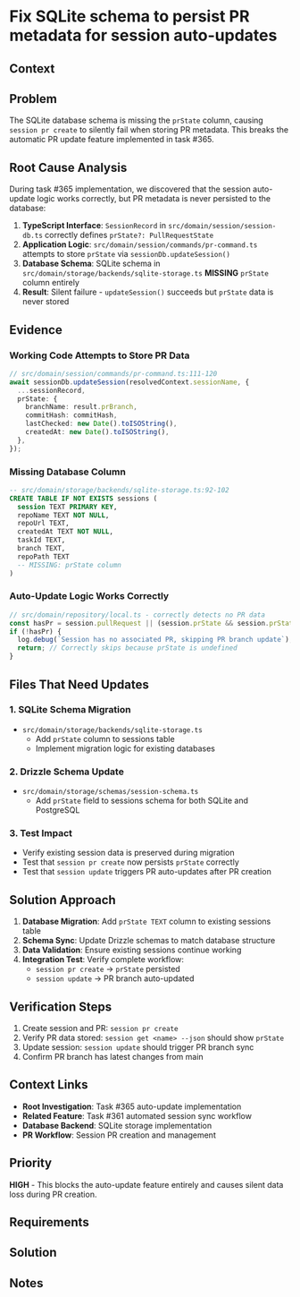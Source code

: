 # Fix SQLite schema to persist PR metadata for session auto-updates

## Context

## Problem

The SQLite database schema is missing the `prState` column, causing `session pr create` to silently fail when storing PR metadata. This breaks the automatic PR update feature implemented in task #365.

## Root Cause Analysis

During task #365 implementation, we discovered that the session auto-update logic works correctly, but PR metadata is never persisted to the database:

1. **TypeScript Interface**: `SessionRecord` in `src/domain/session/session-db.ts` correctly defines `prState?: PullRequestState`
2. **Application Logic**: `src/domain/session/commands/pr-command.ts` attempts to store `prState` via `sessionDb.updateSession()` 
3. **Database Schema**: SQLite schema in `src/domain/storage/backends/sqlite-storage.ts` **MISSING** `prState` column entirely
4. **Result**: Silent failure - `updateSession()` succeeds but `prState` data is never stored

## Evidence

### Working Code Attempts to Store PR Data
```typescript
// src/domain/session/commands/pr-command.ts:111-120
await sessionDb.updateSession(resolvedContext.sessionName, {
  ...sessionRecord,
  prState: {
    branchName: result.prBranch,
    commitHash: commitHash,
    lastChecked: new Date().toISOString(),
    createdAt: new Date().toISOString(),
  },
});
```

### Missing Database Column
```sql
-- src/domain/storage/backends/sqlite-storage.ts:92-102
CREATE TABLE IF NOT EXISTS sessions (
  session TEXT PRIMARY KEY,
  repoName TEXT NOT NULL,
  repoUrl TEXT,
  createdAt TEXT NOT NULL,
  taskId TEXT,
  branch TEXT,
  repoPath TEXT
  -- MISSING: prState column
)
```

### Auto-Update Logic Works Correctly
```typescript
// src/domain/repository/local.ts - correctly detects no PR data
const hasPr = session.pullRequest || (session.prState && session.prState.exists);
if (!hasPr) {
  log.debug(`Session has no associated PR, skipping PR branch update`);
  return; // Correctly skips because prState is undefined
}
```

## Files That Need Updates

### 1. SQLite Schema Migration
- `src/domain/storage/backends/sqlite-storage.ts`
  - Add `prState` column to sessions table
  - Implement migration logic for existing databases

### 2. Drizzle Schema Update  
- `src/domain/storage/schemas/session-schema.ts`
  - Add `prState` field to sessions schema for both SQLite and PostgreSQL

### 3. Test Impact
- Verify existing session data is preserved during migration
- Test that `session pr create` now persists `prState` correctly
- Test that `session update` triggers PR auto-updates after PR creation

## Solution Approach

1. **Database Migration**: Add `prState TEXT` column to existing sessions table
2. **Schema Sync**: Update Drizzle schemas to match database structure  
3. **Data Validation**: Ensure existing sessions continue working
4. **Integration Test**: Verify complete workflow:
   - `session pr create` → `prState` persisted
   - `session update` → PR branch auto-updated

## Verification Steps

1. Create session and PR: `session pr create`
2. Verify PR data stored: `session get <name> --json` should show `prState`
3. Update session: `session update` should trigger PR branch sync
4. Confirm PR branch has latest changes from main

## Context Links

- **Root Investigation**: Task #365 auto-update implementation  
- **Related Feature**: Task #361 automated session sync workflow
- **Database Backend**: SQLite storage implementation
- **PR Workflow**: Session PR creation and management

## Priority

**HIGH** - This blocks the auto-update feature entirely and causes silent data loss during PR creation.

## Requirements

## Solution

## Notes
